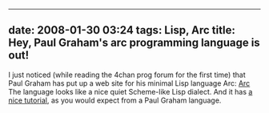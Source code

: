 
---
date: 2008-01-30 03:24
tags: Lisp, Arc
title: Hey, Paul Graham's arc programming language is out!
---

I just noticed (while reading the 4chan prog forum for the first time) that
Paul Graham has put up a web site for his minimal Lisp language Arc:
[Arc](http://arclanguage.org/) The language looks like a nice quiet Scheme-like
Lisp dialect. And it has [a nice tutorial](http://ycombinator.com/arc/tut.txt),
as you would expect from a Paul Graham language.

